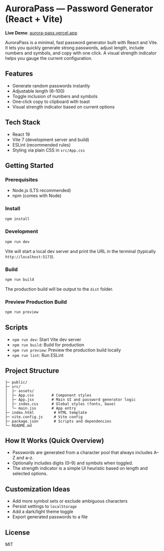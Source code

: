 # AuroraPass — Password Generator (React + Vite)

**Live Demo**: [aurora-pass.vercel.app](https://aurora-pass.vercel.app/)

AuroraPass is a minimal, fast password generator built with React and Vite. It lets you quickly generate strong passwords, adjust length, include numbers and symbols, and copy with one click. A visual strength indicator helps you gauge the current configuration.

## Features

- Generate random passwords instantly
- Adjustable length (6–100)
- Toggle inclusion of numbers and symbols
- One‑click copy to clipboard with toast
- Visual strength indicator based on current options

## Tech Stack

- React 19
- Vite 7 (development server and build)
- ESLint (recommended rules)
- Styling via plain CSS in `src/App.css`

## Getting Started

### Prerequisites

- Node.js (LTS recommended)
- npm (comes with Node)

### Install

```bash
npm install
```

### Development

```bash
npm run dev
```

Vite will start a local dev server and print the URL in the terminal (typically `http://localhost:5173`).

### Build

```bash
npm run build
```

The production build will be output to the `dist` folder.

### Preview Production Build

```bash
npm run preview
```

## Scripts

- `npm run dev`: Start Vite dev server
- `npm run build`: Build for production
- `npm run preview`: Preview the production build locally
- `npm run lint`: Run ESLint

## Project Structure

```
├─ public/
├─ src/
│  ├─ assets/
│  ├─ App.css        # Component styles
│  ├─ App.jsx        # Main UI and password generator logic
│  ├─ index.css      # Global styles (fonts, base)
│  └─ main.jsx       # App entry
├─ index.html         # HTML template
├─ vite.config.js     # Vite config
├─ package.json       # Scripts and dependencies
└─ README.md
```

## How It Works (Quick Overview)

- Passwords are generated from a character pool that always includes A–Z and a–z.
- Optionally includes digits (0–9) and symbols when toggled.
- The strength indicator is a simple UI heuristic based on length and selected options.

## Customization Ideas

- Add more symbol sets or exclude ambiguous characters
- Persist settings to `localStorage`
- Add a dark/light theme toggle
- Export generated passwords to a file

## License

MIT

